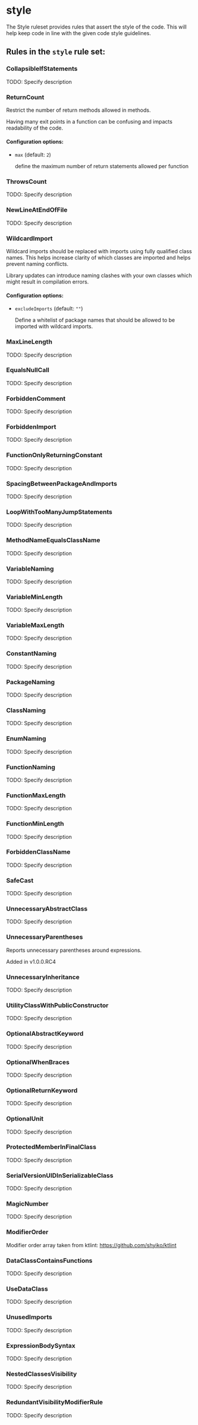# style

The Style ruleset provides rules that assert the style of the code.
This will help keep code in line with the given
code style guidelines.

## Rules in the `style` rule set:

### CollapsibleIfStatements

TODO: Specify description

### ReturnCount

Restrict the number of return methods allowed in methods.

Having many exit points in a function can be confusing and impacts readability of the
code.

#### Configuration options:

* `max` (default: `2`)

   define the maximum number of return statements allowed per function

### ThrowsCount

TODO: Specify description

### NewLineAtEndOfFile

TODO: Specify description

### WildcardImport

Wildcard imports should be replaced with imports using fully qualified class names. This helps increase clarity of
which classes are imported and helps prevent naming conflicts.

Library updates can introduce naming clashes with your own classes which might result in compilation errors.

#### Configuration options:

* `excludeImports` (default: `""`)

   Define a whitelist of package names that should be allowed to be imported
with wildcard imports.

### MaxLineLength

TODO: Specify description

### EqualsNullCall

TODO: Specify description

### ForbiddenComment

TODO: Specify description

### ForbiddenImport

TODO: Specify description

### FunctionOnlyReturningConstant

TODO: Specify description

### SpacingBetweenPackageAndImports

TODO: Specify description

### LoopWithTooManyJumpStatements

TODO: Specify description

### MethodNameEqualsClassName

TODO: Specify description

### VariableNaming

TODO: Specify description

### VariableMinLength

TODO: Specify description

### VariableMaxLength

TODO: Specify description

### ConstantNaming

TODO: Specify description

### PackageNaming

TODO: Specify description

### ClassNaming

TODO: Specify description

### EnumNaming

TODO: Specify description

### FunctionNaming

TODO: Specify description

### FunctionMaxLength

TODO: Specify description

### FunctionMinLength

TODO: Specify description

### ForbiddenClassName

TODO: Specify description

### SafeCast

TODO: Specify description

### UnnecessaryAbstractClass

TODO: Specify description

### UnnecessaryParentheses

Reports unnecessary parentheses around expressions.

Added in v1.0.0.RC4

### UnnecessaryInheritance

TODO: Specify description

### UtilityClassWithPublicConstructor

TODO: Specify description

### OptionalAbstractKeyword

TODO: Specify description

### OptionalWhenBraces

TODO: Specify description

### OptionalReturnKeyword

TODO: Specify description

### OptionalUnit

TODO: Specify description

### ProtectedMemberInFinalClass

TODO: Specify description

### SerialVersionUIDInSerializableClass

TODO: Specify description

### MagicNumber

TODO: Specify description

### ModifierOrder

Modifier order array taken from ktlint: https://github.com/shyiko/ktlint

### DataClassContainsFunctions

TODO: Specify description

### UseDataClass

TODO: Specify description

### UnusedImports

TODO: Specify description

### ExpressionBodySyntax

TODO: Specify description

### NestedClassesVisibility

TODO: Specify description

### RedundantVisibilityModifierRule

TODO: Specify description
